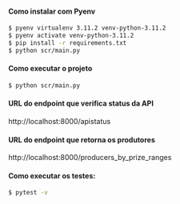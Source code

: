 
#### Como instalar com Pyenv
```bash
$ pyenv virtualenv 3.11.2 venv-python-3.11.2
$ pyenv activate venv-python-3.11.2
$ pip install -r requirements.txt
$ python scr/main.py
```

#### Como executar o projeto
```bash
$ python scr/main.py
```

#### URL do endpoint que verifica status da API
http://localhost:8000/apistatus


#### URL do endpoint que retorna os produtores
http://localhost:8000/producers_by_prize_ranges


#### Como executar os testes:
```bash
$ pytest -v
```
